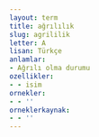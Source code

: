 ```yaml
---
layout: term
title: ağrılılık
slug: agrililik
letter: A
lisan: Türkçe
anlamlar:
- Ağrılı olma durumu
ozellikler:
- - isim
ornekler:
- - ''
orneklerkaynak:
- - ''
---
```

